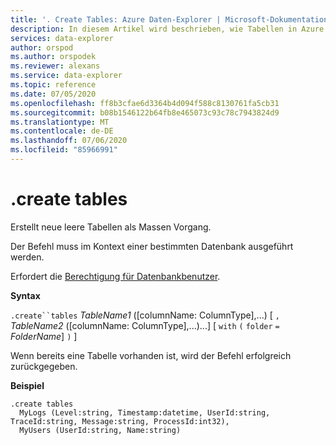 ```yaml
---
title: '. Create Tables: Azure Daten-Explorer | Microsoft-Dokumentation'
description: In diesem Artikel wird beschrieben, wie Tabellen in Azure Daten-Explorer erstellt werden.
services: data-explorer
author: orspod
ms.author: orspodek
ms.reviewer: alexans
ms.service: data-explorer
ms.topic: reference
ms.date: 07/05/2020
ms.openlocfilehash: ff8b3cfae6d3364b4d094f588c8130761fa5cb31
ms.sourcegitcommit: b08b1546122b64fb8e465073c93c78c7943824d9
ms.translationtype: MT
ms.contentlocale: de-DE
ms.lasthandoff: 07/06/2020
ms.locfileid: "85966991"
---
```

# <a name="create-tables"></a>.create tables

Erstellt neue leere Tabellen als Massen Vorgang.

Der Befehl muss im Kontext einer bestimmten Datenbank ausgeführt werden.

Erfordert die [Berechtigung für Datenbankbenutzer](../management/access-control/role-based-authorization.md).

**Syntax**

`.create``tables` *TableName1* ([columnName: ColumnType],...) [ `,` *TableName2* ([columnName: ColumnType],...)...] [ `with` `(` `folder` `=` *FolderName*] `)` ]

Wenn bereits eine Tabelle vorhanden ist, wird der Befehl erfolgreich zurückgegeben.
 
**Beispiel** 

```kusto
.create tables 
  MyLogs (Level:string, Timestamp:datetime, UserId:string, TraceId:string, Message:string, ProcessId:int32),
  MyUsers (UserId:string, Name:string)
```
